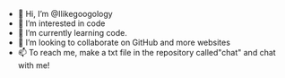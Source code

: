 - 👋 Hi, I’m @Ilikegoogology
- 👀 I’m interested in code
- 🌱 I’m currently learning code.
- 💞️ I’m looking to collaborate on GitHub and more websites
- 📫 To reach me, make a txt file in the repository called"chat" and chat with me!

<!---
Ilikegoogology/Ilikegoogology is a ✨ special ✨ repository because its `README.md` (this file) appears on your GitHub profile.
You can click the Preview link to take a look at your changes.
--->
